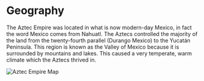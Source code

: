 # Geography

The Aztec Empire was located in what is now modern-day Mexico, in fact the word
Mexico comes from Nahuatl. The Aztecs controlled the majority of the land from
the twenty-fourth parallel (Durango Mexico) to the Yucatán Peninsula. This
region is known as the Valley of Mexico because it is surrounded by mountains
and lakes. This caused a very temperate, warm climate which the Aztecs thrived
in.

![Aztec Empire Map](https://maps-mexico-city.com/img/0/aztec-cities-map.jpg)
